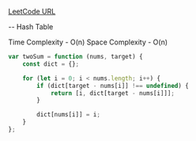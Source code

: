 [LeetCode URL](https://leetcode.com/problems/two-sum/)

-- Hash Table

Time Complexity - O(n)
Space Complexity - O(n)

```javascript
var twoSum = function (nums, target) {
	const dict = {};

	for (let i = 0; i < nums.length; i++) {
		if (dict[target - nums[i]] !== undefined) {
			return [i, dict[target - nums[i]]];
		}

		dict[nums[i]] = i;
	}
};
```
